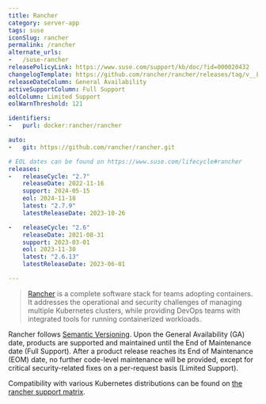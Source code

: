 ```yaml
---
title: Rancher
category: server-app
tags: suse
iconSlug: rancher
permalink: /rancher
alternate_urls:
-   /suse-rancher
releasePolicyLink: https://www.suse.com/support/kb/doc/?id=000020432
changelogTemplate: https://github.com/rancher/rancher/releases/tag/v__LATEST__
releaseDateColumn: General Availability
activeSupportColumn: Full Support
eolColumn: Limited Support
eolWarnThreshold: 121

identifiers:
-   purl: docker:rancher/rancher

auto:
-   git: https://github.com/rancher/rancher.git

# EOL dates can be found on https://www.suse.com/lifecycle#rancher
releases:
-   releaseCycle: "2.7"
    releaseDate: 2022-11-16
    support: 2024-05-15
    eol: 2024-11-18
    latest: "2.7.9"
    latestReleaseDate: 2023-10-26

-   releaseCycle: "2.6"
    releaseDate: 2021-08-31
    support: 2023-03-01
    eol: 2023-11-30
    latest: "2.6.13"
    latestReleaseDate: 2023-06-01

---
```


> [Rancher](https://www.rancher.com/) is a complete software stack for teams adopting containers.
> It addresses the operational and security challenges of managing multiple Kubernetes clusters,
> while providing DevOps teams with integrated tools for running containerized workloads.

Rancher follows [Semantic Versioning](https://semver.org/). Upon the General Availability (GA)
date, products are supported and maintained until the End of Maintenance date (Full Support).
After a product release reaches its End of Maintenance (EOM) date, no further code-level
maintenance will be provided, except for critical security-related fixes on a per-request basis
(Limited Support).

Compatibility with various Kubernetes distributions can be found on [the rancher support matrix](https://www.suse.com/suse-rancher/support-matrix/all-supported-versions/).
